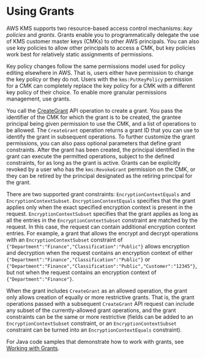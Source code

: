 # Using Grants<a name="grants"></a>

AWS KMS supports two resource\-based access control mechanisms: *key policies* and *grants*\. Grants enable you to programmatically delegate the use of KMS customer master keys \(CMKs\) to other AWS principals\. You can also use key policies to allow other principals to access a CMK, but key policies work best for relatively static assignments of permissions\.

Key policy changes follow the same permissions model used for policy editing elsewhere in AWS\. That is, users either have permission to change the key policy or they do not\. Users with the `kms:PutKeyPolicy` permission for a CMK can completely replace the key policy for a CMK with a different key policy of their choice\. To enable more granular permissions management, use grants\.

You call the [CreateGrant](http://docs.aws.amazon.com/kms/latest/APIReference/API_CreateGrant.html) API operation to create a grant\. You pass the identifier of the CMK for which the grant is to be created, the grantee principal being given permission to use the CMK, and a list of operations to be allowed\. The `CreateGrant` operation returns a grant ID that you can use to identify the grant in subsequent operations\. To further customize the grant permissions, you can also pass optional parameters that define grant constraints\. After the grant has been created, the principal identified in the grant can execute the permitted operations, subject to the defined constraints, for as long as the grant is active\. Grants can be explicitly revoked by a user who has the `kms:RevokeGrant` permission on the CMK, or they can be retired by the principal designated as the retiring principal for the grant\.

There are two supported grant constraints: `EncryptionContextEquals` and `EncryptionContextSubset`\. `EncryptionContextEquals` specifies that the grant applies only when the exact specified encryption context is present in the request\. `EncryptionContextSubset` specifies that the grant applies as long as all the entries in the `EncryptionContextSubset` constraint are matched by the request\. In this case, the request can contain additional encryption context entries\. For example, a grant that allows the encrypt and decrypt operations with an `EncryptionContextSubset` constraint of `{"Department":"Finance","Classification":"Public"}` allows encryption and decryption when the request contains an encryption context of either `{"Department":"Finance","Classification":"Public"}` or `{"Department":"Finance","Classification":"Public","Customer":"12345"}`, but not when the request contains an encryption context of `{"Department":"Finance"}`\.

When the grant includes `CreateGrant` as an allowed operation, the grant only allows creation of equally or more restrictive grants\. That is, the grant operations passed with a subsequent `CreateGrant` API request can include any subset of the currently\-allowed grant operations, and the grant constraints can be the same or more restrictive \(fields can be added to an `EncryptionContextSubset` constraint, or an `EncryptionContextSubset` constraint can be turned into an `EncryptionContextEquals` constraint\)\.

For Java code samples that demonstrate how to work with grants, see [Working with Grants](programming-grants.md)\.